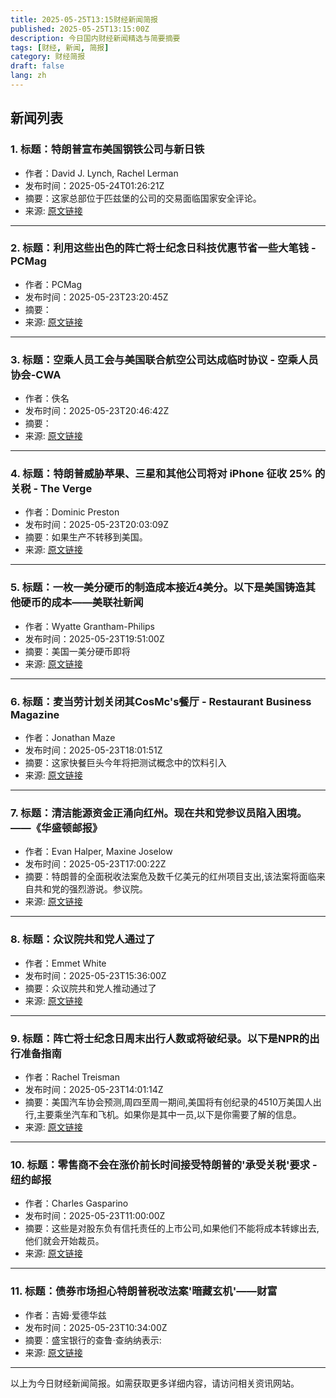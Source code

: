 ```yaml
---
title: 2025-05-25T13:15财经新闻简报
published: 2025-05-25T13:15:00Z
description: 今日国内财经新闻精选与简要摘要
tags: [财经, 新闻, 简报]
category: 财经简报
draft: false
lang: zh
---
```


## 新闻列表

### 1. 标题：特朗普宣布美国钢铁公司与新日铁
- 作者：David J. Lynch, Rachel Lerman
- 发布时间：2025-05-24T01:26:21Z
- 摘要：这家总部位于匹兹堡的公司的交易面临国家安全评论。
- 来源: [原文链接](https://www.washingtonpost.com/business/2025/05/23/trump-us-steel-nippon-partnership/)

---

### 2. 标题：利用这些出色的阵亡将士纪念日科技优惠节省一些大笔钱 - PCMag
- 作者：PCMag
- 发布时间：2025-05-23T23:20:45Z
- 摘要：
- 来源: [原文链接](https://www.pcmag.com/news/best-tech-electronics-deals-memorial-day-2025-sales)

---

### 3. 标题：空乘人员工会与美国联合航空公司达成临时协议 - 空乘人员协会-CWA
- 作者：佚名
- 发布时间：2025-05-23T20:46:42Z
- 摘要：
- 来源: [原文链接](https://www.afacwa.org/reaches_ta2025_united)

---

### 4. 标题：特朗普威胁苹果、三星和其他公司将对 iPhone 征收 25% 的关税 - The Verge
- 作者：Dominic Preston
- 发布时间：2025-05-23T20:03:09Z
- 摘要：如果生产不转移到美国。
- 来源: [原文链接](https://www.theverge.com/news/673424/trump-apple-iphone-tariff-25-percent-india)

---

### 5. 标题：一枚一美分硬币的制造成本接近4美分。以下是美国铸造其他硬币的成本——美联社新闻
- 作者：Wyatte Grantham-Philips
- 发布时间：2025-05-23T19:51:00Z
- 摘要：美国一美分硬币即将
- 来源: [原文链接](https://apnews.com/article/cost-of-a-penny-nickel-dime-e38975c6811ad38ac0a986c8fccf3a4a)

---

### 6. 标题：麦当劳计划关闭其CosMc&#39;s餐厅 - Restaurant Business Magazine
- 作者：Jonathan Maze
- 发布时间：2025-05-23T18:01:51Z
- 摘要：这家快餐巨头今年将把测试概念中的饮料引入
- 来源: [原文链接](https://restaurantbusinessonline.com/operations/mcdonalds-plans-close-its-cosmcs-locations)

---

### 7. 标题：清洁能源资金正涌向红州。现在共和党参议员陷入困境。——《华盛顿邮报》
- 作者：Evan Halper, Maxine Joselow
- 发布时间：2025-05-23T17:00:22Z
- 摘要：特朗普的全面税收法案危及数千亿美元的红州项目支出,该法案将面临来自共和党的强烈游说。参议院。
- 来源: [原文链接](https://www.washingtonpost.com/business/2025/05/23/senate-clean-energy-tax-credits/)

---

### 8. 标题：众议院共和党人通过了
- 作者：Emmet White
- 发布时间：2025-05-23T15:36:00Z
- 摘要：众议院共和党人推动通过了
- 来源: [原文链接](https://www.roadandtrack.com/news/a64864170/big-beautiful-bill-ev-hybrid-registration-fees/)

---

### 9. 标题：阵亡将士纪念日周末出行人数或将破纪录。以下是NPR的出行准备指南
- 作者：Rachel Treisman
- 发布时间：2025-05-23T14:01:14Z
- 摘要：美国汽车协会预测,周四至周一期间,美国将有创纪录的4510万美国人出行,主要乘坐汽车和飞机。如果你是其中一员,以下是你需要了解的信息。
- 来源: [原文链接](https://www.npr.org/2025/05/23/nx-s1-5408568/memorial-day-weekend-2025-travel)

---

### 10. 标题：零售商不会在涨价前长时间接受特朗普的'承受关税'要求 - 纽约邮报
- 作者：Charles Gasparino
- 发布时间：2025-05-23T11:00:00Z
- 摘要：这些是对股东负有信托责任的上市公司,如果他们不能将成本转嫁出去,他们就会开始裁员。
- 来源: [原文链接](https://nypost.com/2025/05/23/business/retailers-wont-swallow-trumps-eat-the-tariffs-demand-for-much-longer-before-hiking-prices/)

---

### 11. 标题：债券市场担心特朗普税改法案'暗藏玄机'——财富
- 作者：吉姆·爱德华兹
- 发布时间：2025-05-23T10:34:00Z
- 摘要：盛宝银行的查鲁·查纳纳表示:
- 来源: [原文链接](https://fortune.com/2025/05/23/bond-market-trump-tax-bill/)

---


以上为今日财经新闻简报。如需获取更多详细内容，请访问相关资讯网站。